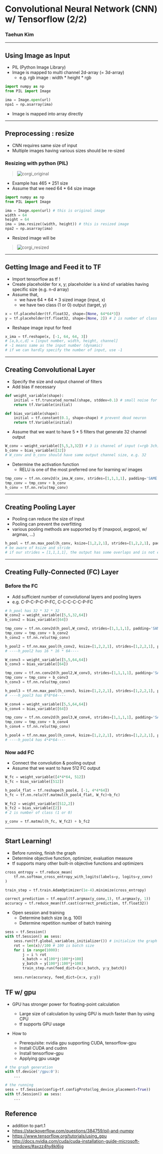 # Convolutional Neural Network (CNN) w/ Tensorflow (2/2)

### Taehun Kim
---

## Using Image as Input
- PIL (Python Image Library)
- Image is mapped to multi channel 2d-array (= 3d-array)
  - e.g. rgb image : width * height * rgb

```python
import numpy as np
from PIL import Image

ima = Image.open(url) 
npa1 = np.asarray(ima) 
```
- Image is mapped into array directly
---

## Preprocessing : resize
- CNN requires same size of input
- Multiple images having various sizes should be re-sized

### Resizing with python (PIL)
> ![corgi_original](https://gong4py.github.io/images/corgi-1.jpg)
- Example has 465 * 251 size
- Assume that we need 64 * 64 size image

```python
import numpy as np
from PIL import Image

ima = Image.open(url) # this is original image
width = 64
height = 64
ima = ima.resize((width, height)) # this is resized image
npa2 = np.asarray(ima)
```

- Resized image will be 
> ![corgi_resized](https://gong4py.github.io/images/corgi-2.jpg)
---

## Getting Image and Feed it to TF 
- Import tensorflow as tf !
- Create placeholder for x, y; placeholder is a kind of variables having specific size (e.g. n-d array)
- Assume that, 
  - we have 64 * 64 * 3 sized image (input, x)
  - we have two class (1 or 0) output (target, y)
```python
x = tf.placeholder(tf.float32, shape=[None, 64*64*3])
y = tf.placeholder(tf.float32, shape=[None, 2]) # 2 is number of class in label space
```
- Reshape image input for feed
```python
x_ima = tf.reshape(x, [-1, 64, 64, 3])
# [a,b,c,d] = [input number, width, height, channel]
# -1 means same as the input number (dynamic)
# if we can hardly specify the number of input, use -1
```

---
## Creating Convolutional Layer

- Specify the size and output channel of filters
- Add bias if necessary
```python
def weight_variable(shape):
    initial = tf.truncated_normal(shape, stddev=0.1) # small noise for symmetry breaking
    return tf.Variable(initial)

def bias_variable(shape):
    initial = tf.constant(0.1, shape=shape) # prevent dead neuron 
    return tf.Variable(initial)
```
- Assume that we want to have 5 * 5 filters that generate 32 channel output
```python
W_conv = weight_variable([5,5,3,32]) # 3 is channel of input (=rgb 3ch)
b_conv = bias_variable([32])
# W_conv and b_conv should have same output channel size, e.g. 32
```
- Determine the activation function
  - RELU is one of the most preferred one for learning w/ images
```python
tmp_conv = tf.nn.conv2d(x_ima,W_conv, strides=[1,1,1,1], padding='SAME')
tmp_conv = tmp_conv + b_conv
h_conv = tf.nn.relu(tmp_conv)
```
---
## Creating Pooling Layer
- Pooling can reduce the size of input 
- Pooling can prevent the overfitting
- various pooling methods are supported by tf (maxpool, avgpool, w/ argmax, ...)
```python
h_pool = tf.nn.max_pool(h_conv, ksize=[1,2,2,1], strides=[1,2,2,1], padding='SAME')
# be aware of ksize and stride
# if our strides = [1,1,1,1], the output has some overlaps and is not exclusive
```
---
## Creating Fully-Connected (FC) Layer

### Before the FC
- Add sufficient number of convolutional layers and pooling layers
- e.g. C-P-C-P-C-P-FC, C-C-C-C-C-P-FC
```python
# h_pool has 32 * 32 * 32
W_conv2 = weight_variable([5,5,32,64])
b_conv2 = bias_variable([64])

tmp_conv = tf.nn.conv2d(h_pool,W_conv2, strides=[1,1,1,1], padding='SAME')
tmp_conv = tmp_conv + b_conv2
h_conv2 = tf.nn.relu(tmp_conv)

h_pool2 = tf.nn.max_pool(h_conv2, ksize=[1,2,2,1], strides=[1,2,2,1], padding='SAME')
# ----h_pool2 has 16 * 16 * 64----

W_conv3 = weight_variable([5,5,64,64])
b_conv3 = bias_variable([64])

tmp_conv = tf.nn.conv2d(h_pool2,W_conv3, strides=[1,1,1,1], padding='SAME')
tmp_conv = tmp_conv + b_conv3
h_conv3 = tf.nn.relu(tmp_conv)

h_pool3 = tf.nn.max_pool(h_conv3, ksize=[1,2,2,1], strides=[1,2,2,1], padding='SAME')
# ----h_pool3 has 8*8*64----

W_conv4 = weight_variable([5,5,64,64])
b_conv4 = bias_variable([64])

tmp_conv = tf.nn.conv2d(h_pool3,W_conv4, strides=[1,1,1,1], padding='SAME')
tmp_conv = tmp_conv + b_conv4
h_conv4 = tf.nn.relu(tmp_conv)

h_pool4 = tf.nn.max_pool(h_conv4, ksize=[1,2,2,1], strides=[1,2,2,1], padding='SAME')
# ----h_pool4 has 4*4*64----
```
### Now add FC
- Connect the convolution & pooling output
- Assume that we want to have 512 FC output

```python
W_fc = weight_variable([4*4*64, 512])
b_fc = bias_variable([512])

h_pool4_flat = tf.reshape(h_pool4, [-1, 4*4*64])
h_fc = tf.nn.relu(tf.matmul(h_pool4_flat, W_fc)+b_fc)

W_fc2 = weight_variable([512,2])
b_fc2 = bias_variable([2])
# 2 is number of class (1 or 0)

y_conv = tf.matmul(h_fc, W_fc2) + b_fc2
```
---

## Start Learning!
- Before running, finish the graph
- Determine objective function, optimizer, evaluation measure
- tf supports many other built-in objective functions and optimizers 
```python
cross_entropy = tf.reduce_mean(
    tf.nn.softmax_cross_entropy_with_logits(labels=y, logits=y_conv)
)

train_step = tf.train.AdamOptimizer(1e-4).minimize(cross_entropy)

correct_prediction = tf.equal(tf.argmax(y_conv,1), tf.argmax(y, 1))
accuracy = tf.reduce_mean(tf.cast(correct_prediction, tf.float32))
```

- Open session and training
  - Determine batch size (e.g. 100)
  - Determine repetition number of batch training
```python
sess = tf.Session()
with tf.Session() as sess:
    sess.run(tf.global_variables_initializer()) # initialize the graph
    rot = len(x)//100 # 100 is batch size
    for i in range(1000):
        j = i % rot
        x_batch = x[100*j:100*j+100]
        y_batch = y[100*j:100*j+100]
        train_step.run(feed_dict={x:x_batch, y:y_batch})
    
    sess.run(accuracy, feed_dict={x:x, y:y})
```
## TF w/ gpu
- GPU has stronger power for floating-point calculation
  - Large size of calculation by using GPU is much faster than by using CPU
  - tf supports GPU usage

- How to 
  - Prerequisite: nvidia gpu supporting CUDA, tensorflow-gpu
  - Install CUDA and cudnn
  - Install tensorflow-gpu
  - Applying gpu usage
```python
# the graph generation
with tf.device('/gpu:0'):
    ...

# the running
sess = tf.Session(config=tf.configProto(log_device_placement=True))
with tf.Session() as sess:
    ...
```


## Reference
- addition to part.1
- https://stackoverflow.com/questions/384759/pil-and-numpy
- https://www.tensorflow.org/tutorials/using_gpu
- http://docs.nvidia.com/cuda/cuda-installation-guide-microsoft-windows/#axzz4hy8kl6jg
